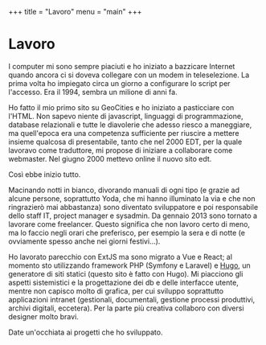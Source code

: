 +++
title = "Lavoro"
menu = "main"
+++

# Lavoro

I computer mi sono sempre piaciuti e ho iniziato a bazzicare Internet quando ancora ci si doveva collegare con un modem in teleselezione. La prima volta ho impiegato circa un giorno a configurare lo script per l'accesso. Era il 1994, sembra un milione di anni fa.

Ho fatto il mio primo sito su GeoCities e ho iniziato a pasticciare con l'HTML. Non sapevo niente di javascript, linguaggi di programmazione, database relazionali e tutte le diavolerie che adesso riesco a maneggiare, ma quell'epoca era una competenza sufficiente per riuscire a mettere insieme qualcosa di presentabile, tanto che nel 2000 EDT, per la quale lavoravo come traduttore, mi propose di iniziare a collaborare come webmaster. Nel giugno 2000 mettevo online il nuovo sito edt.

Così ebbe inizio tutto.

Macinando notti in bianco, divorando manuali di ogni tipo (e grazie ad alcune persone, soprattutto Yoda, che mi hanno illuminato la via e che non ringrazierò mai abbastanza) sono diventato sviluppatore e poi responsabile dello staff IT, project manager e sysadmin. Da gennaio 2013 sono tornato a lavorare come freelancer. Questo significa che non lavoro certo di meno, ma lo faccio negli orari che preferisco, per esempio la sera e di notte (e ovviamente spesso anche nei giorni festivi...).

Ho lavorato parecchio con ExtJS ma sono migrato a Vue e React; al momento sto utilizzando framework PHP (Symfony e Laravel) e [Hugo](https://gohugo.io), un generatore di siti statici (questo sito è fatto con Hugo). Mi piacciono gli aspetti sistemistici e la progettazione dei db e delle interfacce utente, mentre non capisco molto di grafica, per cui sviluppo soprattutto applicazioni intranet (gestionali, documentali, gestione processi produttivi, archivi digitali, eccetera). Per la parte più creativa collaboro con diversi designer molto bravi.

Date un'occhiata ai progetti che ho sviluppato.
